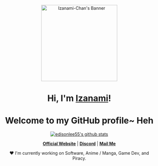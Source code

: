 <p align="center">
  <a href="https://iamizanami.com"><img width=250 height=250 src="lord.gif" alt="Izanami-Chan's Banner"></a>
  
</p>

  

<h1 align="center">Hi, I'm <a href="https://iamizanami.com">Izanami</a>!</h1>
<h1 align="center">Welcome to my GitHub profile~ Heh</h1>

<p align="center">
  <a href="https://github.com/Izanami-Chan"><img src="https://github-readme-stats.vercel.app/api?username=Izanami-Chan&hide_border=true&show_icons=true" alt="edisonlee55's github stats"></a>
</p>

<p align="center">
  <strong><a href="https://iamizanami.com">Official Website</a></strong> |
  <strong><a href="https://discordid.netlify.app/?id=916122735153926214">Discord</a></strong> |
<strong><a href="mailto:me@iamizanami.com">Mail Me</a></strong>

</p>

<p align="center">❤ I'm currently working on Software, Anime / Manga, Game Dev, and Piracy.</p>
